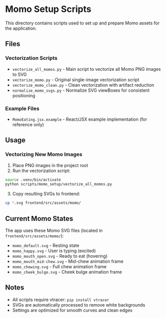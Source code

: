 # Momo Setup Scripts

This directory contains scripts used to set up and prepare Momo assets for the application.

## Files

### Vectorization Scripts
- `vectorize_all_momos.py` - Main script to vectorize all Momo PNG images to SVG
- `vectorize_momo.py` - Original single-image vectorization script
- `vectorize_momo_clean.py` - Clean vectorization with artifact reduction
- `normalize_momo_svgs.py` - Normalize SVG viewBoxes for consistent positioning

### Example Files
- `MomoEating.jsx.example` - React/JSX example implementation (for reference only)

## Usage

### Vectorizing New Momo Images

1. Place PNG images in the project root
2. Run the vectorization script:
```bash
source .venv/bin/activate
python scripts/momo_setup/vectorize_all_momos.py
```

3. Copy resulting SVGs to frontend:
```bash
cp *.svg frontend/src/assets/momo/
```

## Current Momo States

The app uses these Momo SVG files (located in `frontend/src/assets/momo/`):
- `momo_default.svg` - Resting state
- `momo_happy.svg` - User is typing (excited)
- `momo_mouth_open.svg` - Ready to eat (hovering)
- `momo_mouth_mid-chew.svg` - Mid-chew animation frame
- `momo_chewing.svg` - Full chew animation frame
- `momo_cheek_bulge.svg` - Cheek bulge animation frame

## Notes

- All scripts require vtracer: `pip install vtracer`
- SVGs are automatically processed to remove white backgrounds
- Settings are optimized for smooth curves and clean edges
